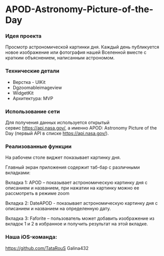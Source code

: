 # APOD-Astronomy-Picture-of-the-Day

### Идея проекта

Просмотр астрономической картинки дня. Каждый день публикуется новое изображение или фотография нашей Вселенной вместе с кратким объяснением, написанным астрономом.


### Технические детали

* Верстка - UIKit 
* Dgzoomableimageview
* WidgetKit
* Архитектура: MVP 


### Использование сети

Для получения данных используется открытый сервис https://api.nasa.gov/, а именно APOD: Astronomy Picture of the Day (первый API в списке https://api.nasa.gov/). 


### Реализованные функции

На рабочем столе виджет показывает картинку дня.

Главный экран приложения содержит таб-бар с различными вкладками:

Вкладка 1: APOD – показывает астрономическую картинку дня с описанием и названием, при нажатии на картинку можно ее рассмотреть в режиме zoom

Вкладка 2: DateAPOD - показывает астрономическую картинку дня с описанием и названием на определенную дату.

Вкладка 3: Faforite – пользователь может добавить изображение из вкладок 1 и 2 в избранное и получить результат на этой вкладке.


### Наша iOS-команда:

[
](https://github.com/TataRouS)https://github.com/TataRouS
Galina432
